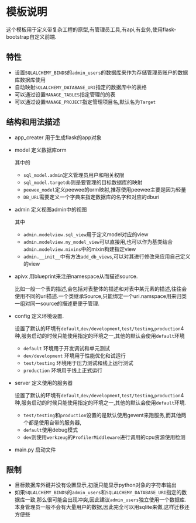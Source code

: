 # 模板说明

这个模板用于定义带复杂工程的原型,有管理员工具,有api,有业务,使用flask-bootstrap自定义前端.


## 特性

+ 设置`SQLALCHEMY_BINDS`的`admin_users`的数据库来作为存储管理员账户的数据库数据库使用
+ 自动映射`SQLALCHEMY_DATABASE_URI`指定的数据库中的表格
+ 可以通过设置`MANAGE_TABLES`指定管理的的表
+ 可以通过设置`MANAGE_PROJECT`指定管理项目名,默认名为`Target`

## 结构和用法描述

+ app_creater 用于生成flask的app对象

+ model 定义数据库orm

    其中的
    + `sql_model.admin`定义管理员用户和相关权限
    + `sql_model.targetdb`则是要管理的目标数据库的映射
    + `peewee_model`定义peewee的orm映射,推荐使用peewee主要是因为轻量
    + `DB_URL`需要定义一个字典来指定数据库的名字和对应的dburi

+ admin 定义视图admin中的视图

    其中
    + `admin.modelview.sql_view`用于定义model对应的view
    + `admin.modelview.my_model_view`可以直接用,也可以作为基类结合`admin.modelview.mixins`中的mixin构建指定view
    + `admin.__init__`中有方法`add_db_views`,可以对其进行修改来应用自己定义的view

+ apivx 用blueprint来注册namespace从而描述source.
    
    比如一般一个表的描述,会包括对表整体的描述和对表中某元素的描述,往往会使用不同的uri描述.一个类继承Source,只能绑定一个uri.namspace用来归类一组对同一source的描述更便于管理.


+ config 定义环境设置.

    设置了默认的环境有`default`,`dev/development`,`test/testing`,`production`4种,服务启动的时候只能使用指定的环境之一,其他的默认会使用`default`环境

    + `default` 环境用于开发调试和单元测试
    + `dev/development` 环境用于性能优化和试运行
    + `test/testing` 环境用于压力测试和线上运行测试
    + `production` 环境用于线上正式运行

+ server 定义使用的服务器

    设置了默认的环境有`default`,`dev/development`,`test/testing`,`production`4种,服务启动的时候只能使用指定的环境之一,其他的默认会使用`default`环境.

    + `test/testing`和`production`设置的是默认使用gevent来跑服务,而其他两个都是使用自带的服务器,
    + `default`使用debug模式
    + `dev`则使用`werkzeug`的`ProfilerMiddleware`进行调用的cpu资源使用检测

+ main.py 启动文件

## 限制

+ 目标数据库外键并没有设置显示,初版只能显示python对象的字符串输出
+ 如果`SQLALCHEMY_BINDS`的`admin_users`和`SQLALCHEMY_DATABASE_URI`指定的数据库一致,那么很可能会出现冲突,因此建议`admin_users`独立使用一个数据库.本身管理员一般不会有大量用户的数据,因此完全可以用sqlite来做,这样迁移还方便些

